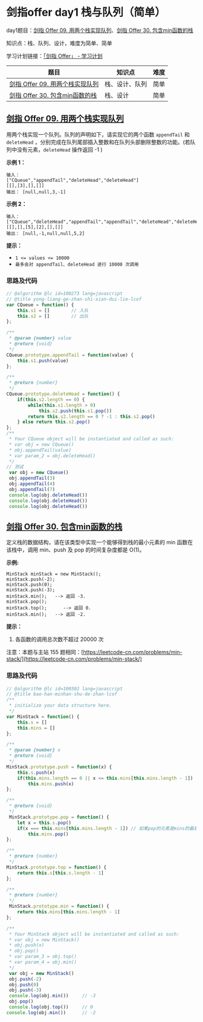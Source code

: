 # 剑指offer day1 栈与队列（简单）

day1题目：[剑指 Offer 09. 用两个栈实现队列](https://leetcode-cn.com/problems/yong-liang-ge-zhan-shi-xian-dui-lie-lcof/)、[剑指 Offer 30. 包含min函数的栈](https://leetcode-cn.com/problems/bao-han-minhan-shu-de-zhan-lcof/)

知识点：栈、队列、设计，难度为简单、简单

学习计划链接：[「剑指 Offer」 - 学习计划](https://leetcode-cn.com/study-plan/lcof/?progress=7jn70jr)

| 题目                                                                                                  | 知识点     | 难度 |
| --------------------------------------------------------------------------------------------------- | ------- | -- |
| [剑指 Offer 09. 用两个栈实现队列](https://leetcode-cn.com/problems/yong-liang-ge-zhan-shi-xian-dui-lie-lcof/) | 栈、设计、队列 | 简单 |
| [剑指 Offer 30. 包含min函数的栈](https://leetcode-cn.com/problems/bao-han-minhan-shu-de-zhan-lcof/)         | 栈、设计    | 简单 |

## [剑指 Offer 09. 用两个栈实现队列](https://leetcode-cn.com/problems/yong-liang-ge-zhan-shi-xian-dui-lie-lcof/)

用两个栈实现一个队列。队列的声明如下，请实现它的两个函数 `appendTail` 和 `deleteHead` ，分别完成在队列尾部插入整数和在队列头部删除整数的功能。(若队列中没有元素，`deleteHead` 操作返回 -1 )

**示例 1：**

```
输入：
["CQueue","appendTail","deleteHead","deleteHead"]
[[],[3],[],[]]
输出： [null,null,3,-1]
```

**示例 2：**

```
输入：
["CQueue","deleteHead","appendTail","appendTail","deleteHead","deleteHead"]
[[],[],[5],[2],[],[]]
输出： [null,-1,null,null,5,2]
```

**提示：**

* `1 <= values <= 10000`
* `最多会对 appendTail、deleteHead 进行 10000 次调用`

### 思路及代码

```javascript
// @algorithm @lc id=100273 lang=javascript 
// @title yong-liang-ge-zhan-shi-xian-dui-lie-lcof
var CQueue = function() {
    this.s1 = []        // 入队
    this.s2 = []        // 出队
};

/** 
 * @param {number} value
 * @return {void}
 */
CQueue.prototype.appendTail = function(value) {
    this.s1.push(value)
};

/**
 * @return {number}
 */
CQueue.prototype.deleteHead = function() {
    if(this.s2.length == 0) {
        while(this.s1.length > 0)
            this.s2.push(this.s1.pop())
        return this.s2.length == 0 ? -1 : this.s2.pop()
    } else return this.s2.pop()
};
/**
 * Your CQueue object will be instantiated and called as such:
 * var obj = new CQueue()
 * obj.appendTail(value)
 * var param_2 = obj.deleteHead()
 */
// 测试
 var obj = new CQueue()
 obj.appendTail(3)
 obj.appendTail(4)
 obj.appendTail(7)
 console.log(obj.deleteHead())
 console.log(obj.deleteHead())
 console.log(obj.deleteHead())
```

## [剑指 Offer 30. 包含min函数的栈](https://leetcode-cn.com/problems/bao-han-minhan-shu-de-zhan-lcof/)

定义栈的数据结构，请在该类型中实现一个能够得到栈的最小元素的 min 函数在该栈中，调用 min、push 及 pop 的时间复杂度都是 O(1)。

**示例:**

```
MinStack minStack = new MinStack();
minStack.push(-2);
minStack.push(0);
minStack.push(-3);
minStack.min();   --> 返回 -3.
minStack.pop();
minStack.top();      --> 返回 0.
minStack.min();   --> 返回 -2.
```

**提示：**

1. 各函数的调用总次数不超过 20000 次

注意：本题与主站 155 题相同：[https://leetcode-cn.com/problems/min-stack/](https://leetcode-cn.com/problems/min-stack/)

### 思路及代码

```javascript
// @algorithm @lc id=100302 lang=javascript 
// @title bao-han-minhan-shu-de-zhan-lcof
/**
 * initialize your data structure here.
 */
var MinStack = function() {
    this.s = []
    this.mins = []
};

/** 
 * @param {number} x
 * @return {void}
 */
MinStack.prototype.push = function(x) {
    this.s.push(x)
    if(this.mins.length == 0 || x <= this.mins[this.mins.length - 1])   // push的元素小于当前元素，将其放入mins
        this.mins.push(x)
};

/**
 * @return {void}
 */
 MinStack.prototype.pop = function() {
    let x = this.s.pop()
    if(x === this.mins[this.mins.length - 1]) // 如果pop的元素是mins的最后一个元素，则mins也要pop
        this.mins.pop()
};

/**
 * @return {number}
 */
MinStack.prototype.top = function() {
    return this.s[this.s.length - 1]
};

/**
 * @return {number}
 */
 MinStack.prototype.min = function() {
    return this.mins[this.mins.length - 1]
};

/**
 * Your MinStack object will be instantiated and called as such:
 * var obj = new MinStack()
 * obj.push(x)
 * obj.pop()
 * var param_3 = obj.top()
 * var param_4 = obj.min()
 */
 var obj = new MinStack()
 obj.push(-2)
 obj.push(0)
 obj.push(-3)
 console.log(obj.min())     // -3
 obj.pop()
 console.log(obj.top())     // 0
console.log(obj.min())      // -2
```
